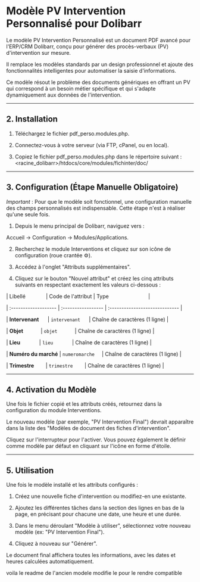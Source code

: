 # Modèle PV Intervention Personnalisé pour Dolibarr

Le modèle PV Intervention Personnalisé est un document PDF avancé pour l'ERP/CRM Dolibarr, conçu pour générer des procès-verbaux (PV) d'intervention sur mesure.

Il remplace les modèles standards par un design professionnel et ajoute des fonctionnalités intelligentes pour automatiser la saisie d'informations.

Ce modèle résout le problème des documents génériques en offrant un PV qui correspond à un besoin métier spécifique et qui s'adapte dynamiquement aux données de l'intervention.

---

## 2. Installation

1.  Téléchargez le fichier pdf_perso.modules.php.

2.  Connectez-vous à votre serveur (via FTP, cPanel, ou en local).

3.  Copiez le fichier pdf_perso.modules.php dans le répertoire suivant : <racine_dolibarr>/htdocs/core/modules/fichinter/doc/

---

## 3. Configuration (Étape Manuelle Obligatoire)

_Important_ : Pour que le modèle soit fonctionnel, une configuration manuelle des champs personnalisés est indispensable. Cette étape n'est à réaliser qu'une seule fois.

1.  Depuis le menu principal de Dolibarr, naviguez vers :

Accueil → Configuration → Modules/Applications.

2.  Recherchez le module Interventions et cliquez sur son icône de configuration (roue crantée ⚙️).

3.  Accédez à l'onglet "Attributs supplémentaires".

4.  Cliquez sur le bouton "Nouvel attribut" et créez les cinq attributs suivants en respectant exactement les valeurs ci-dessous :

| Libellé              | Code de l'attribut | Type                           |

| :------------------- | :----------------- | :----------------------------- |

| **Intervenant**      | `intervenant`      | Chaîne de caractères (1 ligne) |

| **Objet**            | `objet`            | Chaîne de caractères (1 ligne) |

| **Lieu**             | `lieu`             | Chaîne de caractères (1 ligne) |

| **Numéro du marché** | `numeromarche`     | Chaîne de caractères (1 ligne) |

| **Trimestre**        | `trimestre`        | Chaîne de caractères (1 ligne) |

---

## 4. Activation du Modèle

Une fois le fichier copié et les attributs créés, retournez dans la configuration du module Interventions.

Le nouveau modèle (par exemple, "PV Intervention Final") devrait apparaître dans la liste des "Modèles de document des fiches d'intervention".

Cliquez sur l'interrupteur pour l'activer. Vous pouvez également le définir comme modèle par défaut en cliquant sur l'icône en forme d'étoile.

---

## 5. Utilisation

Une fois le modèle installé et les attributs configurés :

1.  Créez une nouvelle fiche d'intervention ou modifiez-en une existante.

2.  Ajoutez les différentes tâches dans la section des lignes en bas de la page, en précisant pour chacune une date, une heure et une durée.

3.  Dans le menu déroulant "Modèle à utiliser", sélectionnez votre nouveau modèle (ex: "PV Intervention Final").

4.  Cliquez à nouveau sur "Générer".

Le document final affichera toutes les informations, avec les dates et heures calculées automatiquement.

voila le readme de l'ancien modele modifie le pour le rendre compatible
